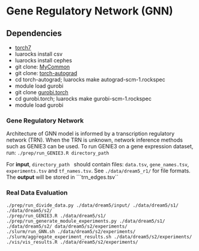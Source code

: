 # Gene Regulatory Network (GNN)

## Dependencies
* [torch7](http://torch.ch/docs/getting-started.html)
* luarocks install csv
* luarocks install cephes
* git clone: [MyCommon](https://github.com/ameenetemady/MyCommon)
* git clone: [torch-autograd](https://github.com/ameenetemady/torch-autograd)
* cd torch-autograd; luarocks make autograd-scm-1.rockspec
* module load gurobi
* git clone [gurobi.torch](https://github.com/bamos/gurobi.torch)
* cd gurobi.torch; luarocks make gurobi-scm-1.rockspec
* module load gurobi

### Gene Regulatory Network
Architecture of GNN model is informed by a transcription regulatory network (TRN). When the TRN is unknown, network inference methods such as GENIE3 can be used. To run GENIE3 on a gene expression dataset, run: ```./prep/run_GENIE3.R directory_path```

For **input**, ```directory_path ``` should contain files: ```data.tsv```, ```gene_names.tsv```, ```experiments.tsv``` and ```tf_names.tsv```. See ```./data/dream5_r1/``` for file formats. The **output** will be stored in ```trn_edges.tsv``

### Real Data Evaluation
```
./prep/run_divide_data.py ./data/dream5/input/ ./data/dream5/s1/ ./data/dream5/s2/
./prep/run_GENIE3.R ./data/dream5/s1/
./prep/run_generate_module_experiments.py ./data/dream5/s1/ ./data/dream5/s2/ data/dream5/s2/experiments/
./slurm/run_GNN.sh ./data/dream5/s2/experiments/
./slurm/aggregate_experiment_results.sh ./data/dream5/s2/experiments/
./vis/vis_results.R ./data/dream5/s2/experiments/
```



